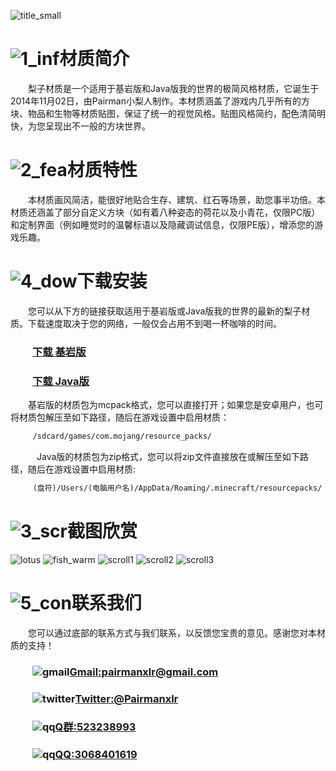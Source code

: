 ![title_small](https://ooo.0o0.ooo/2018/04/15/5ad35aaeb7ceb.png)
# ![1_inf](https://ooo.0o0.ooo/2018/04/15/5ad356c68a689.png)材质简介
　　梨子材质是一个适用于基岩版和Java版我的世界的极简风格材质，它诞生于2014年11月02日，由Pairman小梨人制作。本材质涵盖了游戏内几乎所有的方块、物品和生物等材质贴图，保证了统一的视觉风格。贴图风格简约，配色清简明快，为您呈现出不一般的方块世界。
        
# ![2_fea](https://ooo.0o0.ooo/2018/04/15/5ad356d28e7e4.png)材质特性
　　本材质画风简洁，能很好地贴合生存、建筑、红石等场景，助您事半功倍。本材质还涵盖了部分自定义方块（如有着八种姿态的荷花以及小青花，仅限PC版）和定制界面（例如睡觉时的温馨标语以及隐藏调试信息，仅限PE版），增添您的游戏乐趣。
        
# ![4_dow](https://ooo.0o0.ooo/2018/04/15/5ad356daadd7b.png)下载安装
　　您可以从下方的链接获取适用于基岩版或Java版我的世界的最新的梨子材质。下载速度取决于您的网络，一般仅会占用不到喝一杯咖啡的时间。
###            [下载 基岩版](https://pan.baidu.com/s/1CS69yjK4pDTydHXQMo1CAg)
###            [下载 Java版](https://pan.baidu.com/s/1mF-RPnOMnP3PLofEcmbM9g)
　　基岩版的材质包为mcpack格式，您可以直接打开；如果您是安卓用户，也可将材质包解压至如下路径，随后在游戏设置中启用材质：
```markdown
　　　/sdcard/games/com.mojang/resource_packs/
```
　　　Java版的材质包为zip格式，您可以将zip文件直接放在或解压至如下路径，随后在游戏设置中启用材质:
```markdown
　　　(盘符)/Users/(电脑用户名)/AppData/Roaming/.minecraft/resourcepacks/
```

# ![3_scr](https://ooo.0o0.ooo/2018/04/15/5ad356e2418e9.png)截图欣赏
![lotus](https://ooo.0o0.ooo/2018/04/15/5ad347677c7c7.png)
![fish_warm](https://ooo.0o0.ooo/2018/04/15/5ad3478aad5a2.png)
![scroll1](https://ooo.0o0.ooo/2018/04/15/5ad3481429b8d.png)
![scroll2](https://ooo.0o0.ooo/2018/04/15/5ad3482c14db9.png)
![scroll3](https://ooo.0o0.ooo/2018/04/15/5ad3484134480.png)

# ![5_con](https://ooo.0o0.ooo/2018/04/15/5ad356e93e3e3.png)联系我们
　　您可以通过底部的联系方式与我们联系，以反馈您宝贵的意见。感谢您对本材质的支持！
###            ![gmail](https://ooo.0o0.ooo/2018/04/15/5ad3530d99229.png)[Gmail:pairmanxlr@gmail.com](mailto:pairmanxlr@gmail.com)
###            ![twitter](https://ooo.0o0.ooo/2018/04/15/5ad353238bf7b.png)[Twitter:@Pairmanxlr](https://www.twitter.com/Pairmanxlr)
###            ![qq](https://ooo.0o0.ooo/2018/04/16/5ad492166126e.png)[Q群:523238993](https://jq.qq.com/?_wv=1027&k=5vuBSpI)
###            ![qq](https://ooo.0o0.ooo/2018/04/16/5ad492166126e.png)[QQ:3068401619](https://qm.qq.com/cgi-bin/qm/qr?k=LJbV1ta7hDKCbGh57unZVvd4tMQ49McL)
